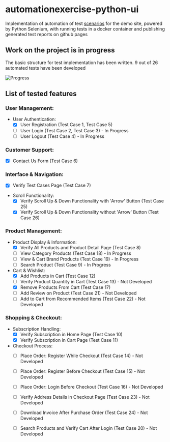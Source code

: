 # automationexercise-python-ui

Implementation of automation of test [scenarios](https://automationexercise.com/test_cases) for the demo site, powered by Python Selenium, with running tests in a docker container and publishing generated test reports on github pages

## Work on the project is in progress

The basic structure for test implementation has been written.
9 out of 26 automated tests have been developed

![Progress](https://progress-bar.dev/33/?title=done)

## List of tested features 

### User Management:
   - User Authentication:
     - [x] User Registration (Test Case 1, Test Case 5)
     - [ ] User Login (Test Case 2, Test Case 3) - In Progress
     - [ ] User Logout (Test Case 4) - In Progress

### Customer Support:
   - [x] Contact Us Form (Test Case 6)

### Interface & Navigation:
   - [x] Verify Test Cases Page (Test Case 7)
   - Scroll Functionality:
     - [x] Verify Scroll Up & Down Functionality with 'Arrow' Button (Test Case 25)
     - [x] Verify Scroll Up & Down Functionality without 'Arrow' Button (Test Case 26)

### Product Management:
   - Product Display & Information:
     - [x] Verify All Products and Product Detail Page (Test Case 8)
     - [ ] View Category Products (Test Case 18) - In Progress
     - [ ] View & Cart Brand Products (Test Case 19) - In Progress
     - [ ] Search Product (Test Case 9) - In Progress
   - Cart & Wishlist:
     - [x] Add Products in Cart (Test Case 12)
     - [ ] Verify Product Quantity in Cart (Test Case 13) - Not Developed
     - [x] Remove Products From Cart (Test Case 17)
     - [ ] Add Review on Product (Test Case 21) - Not Developed
     - [ ] Add to Cart from Recommended Items (Test Case 22) - Not Developed

### Shopping & Checkout:
   - Subscription Handling:
     - [x] Verify Subscription in Home Page (Test Case 10)
     - [x] Verify Subscription in Cart Page (Test Case 11)
   - Checkout Process:
     - [ ] Place Order: Register While Checkout (Test Case 14) - Not Developed
     - [ ] Place Order: Register Before Checkout (Test Case 15) - Not Developed
     - [ ] Place Order: Login Before Checkout (Test Case 16) - Not Developed
     - [ ] Verify Address Details in Checkout Page (Test Case 23) - Not Developed
     - [ ] Download Invoice After Purchase Order (Test Case 24) - Not Developed
     - [ ] Search Products and Verify Cart After Login (Test Case 20) - Not Developed

